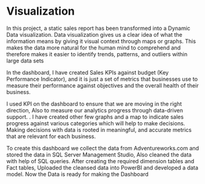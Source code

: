 # Visualization
In this project, a static sales report has been transformed into a Dynamic Data visualization.
Data visualization gives us a clear idea of what the information means by giving it visual context through maps or graphs. This makes the data more natural for the human mind to comprehend and therefore makes it easier to identify trends, patterns, and outliers within large data sets

In the dashboard, I have created Sales KPIs against budget (Key Performance Indicator), and it is just a set of metrics that businesses use to measure their performance against objectives and the overall health of their business.

I used KPI on the dashboard to ensure that we are moving in the right direction, Also to measure our analytics progress through data-driven support. . I have created other few graphs and a map to indicate sales progress against various categories which will help to make decisions. Making decisions with data is rooted in meaningful, and accurate metrics that are relevant for each business.

To create this dashboard we collect the data from Adventureworks.com and stored the data in SQL Server Management Studio, Also cleaned the data with help of SQL queries. After creating the required dimension tables and Fact tables, Uploaded the cleansed data into PowerBI and developed a data model. Now the Data is ready for making the Dashboard
